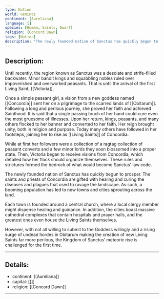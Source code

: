 ```yaml
---
type: Nation
world: Geminos
continent: [Aureliana]
language: []
species: [Human, Saints, Dwarf]
religion: [Concord Dawn]
tags: [Nation]
description: "The newly founded nation of Sanctus has quickly begun to prosper. The saints and priests of Concordia are gifted with healing and curing the diseases and plagues that used to ravage the landscape. As such, a booming population has led to new towns and cities sprouting across the land."
---
```


## Description:

Until recently, the region known as Sanctus was a desolate and strife-filled backwater. Minor bandit kings and squabbling nobles ruled over impoverished and overworked peasants. That is until the arrival of the first Living Saint, [[Victoria]]. 

Once a simple peasant girl, a vision from a new goddess named [[Concordia]] sent her on a pilgrimage to the scarred lands of [[Obitarum]]. Following a long and perilous journey, she proved her faith and achieved Sainthood. It is said that a single passing touch of her hand could cure even the most gruesome of illnesses. Upon her return, kings, peasants, and many others flocked to her banner and converted to her faith. Her reign brought unity, both in religion and purpose. Today many others have followed in her footsteps, joining her to rise as [[Living Saints]] of Concordia. 

While at first her followers were a collection of a ragtag collection of peasant converts and a few minor lords they soon blossomed into a proper state. Then, Victoria began to receive visions from Concordia, which detailed how her flock should organize themselves. These rules and strictures formed the bedrock of what would become Sanctus' law code.

The newly founded nation of Sanctus has quickly begun to prosper. The saints and priests of Concordia are gifted with healing and curing the diseases and plagues that used to ravage the landscape. As such, a booming population has led to new towns and cities sprouting across the land.

Each town is founded around a central church, where a local clergy member might dispense healing and guidance. In addition, the cities boast massive cathedral complexes that contain hospitals and prayer halls, and the greatest ones even house the Living Saints themselves.

However, with not all willing to submit to the Goddess willingly and a rising surge of undead hordes in Obitarum making the creation of new Living Saints far more perilous, the Kingdom of Sanctus' meteoric rise is challenged for the first time.

---
## Details:
- continent: [[Aureliana]]
- capital: [[]]
- religion: [[Concord Dawn]]

---




